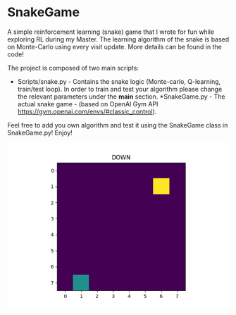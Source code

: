 # SnakeGame
A simple reinforcement learning (snake) game that I wrote for fun while exploring RL during my Master. The learning algorithm of the snake is based on Monte-Carlo using every visit update.
More details can be found in the code!

The project is composed of two main scripts:
* Scripts/snake.py - Contains the snake logic (Monte-carlo, Q-learning, train/test loop). In order to train and test your algorithm please change the relevant parameters under the __main__ section. 
*SnakeGame.py - The actual snake game - (based on OpenAI Gym API https://gym.openai.com/envs/#classic_control).

Feel free to add you own algorithm and test it using the SnakeGame class in SnakeGame.py!
Enjoy!

![](snake_gif.gif)

